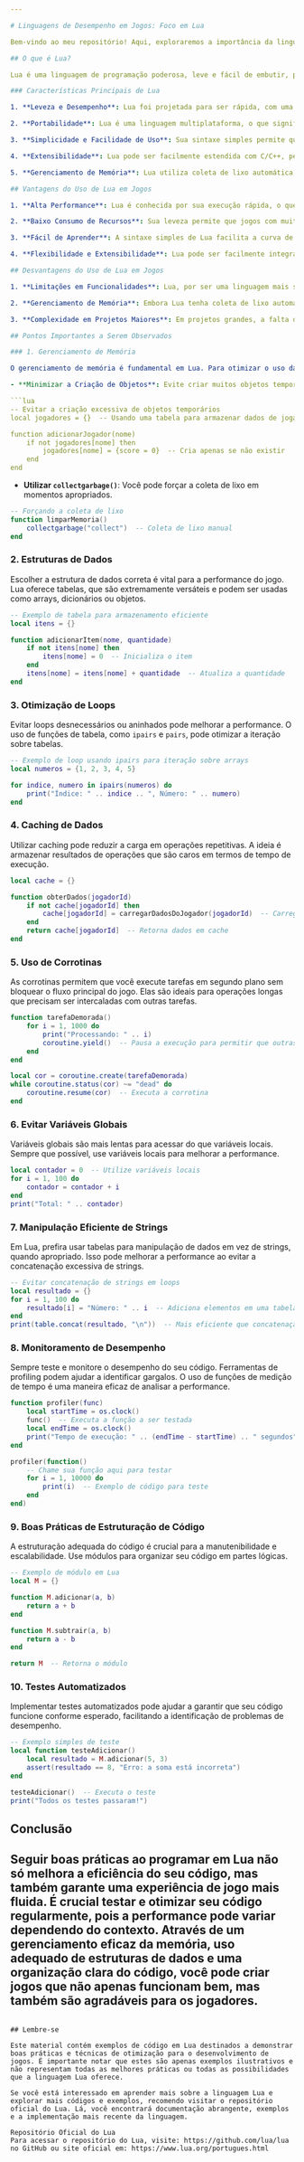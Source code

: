 ```yaml
---

# Linguagens de Desempenho em Jogos: Foco em Lua

Bem-vindo ao meu repositório! Aqui, exploraremos a importância da linguagem **Lua**, uma linguagem de desempenho amplamente utilizada no desenvolvimento de jogos, incluindo plataformas como **FiveM**, **MTA**, **World of Warcraft**, **Dwarf Fortress**, **Angry Birds** e **Roblox**. Lua é uma linguagem leve e eficiente que permite a criação de scripts de alto desempenho, fundamentais para garantir uma experiência de jogo suave e responsiva.

## O que é Lua?

Lua é uma linguagem de programação poderosa, leve e fácil de embutir, projetada para ser rápida e eficiente. Com uma sintaxe clara e uma abordagem minimalista, Lua é especialmente popular em ambientes onde a performance é crítica. Desenvolvedores a escolhem por sua flexibilidade e por ser facilmente integrada a outras linguagens e sistemas.

### Características Principais de Lua

1. **Leveza e Desempenho**: Lua foi projetada para ser rápida, com uma execução que consome poucos recursos. Isso é essencial em jogos onde o tempo de resposta é crítico.

2. **Portabilidade**: Lua é uma linguagem multiplataforma, o que significa que scripts escritos em Lua podem ser executados em diferentes sistemas operacionais sem modificações.

3. **Simplicidade e Facilidade de Uso**: Sua sintaxe simples permite que desenvolvedores iniciantes aprendam rapidamente e escrevam códigos eficazes sem muita complexidade.

4. **Extensibilidade**: Lua pode ser facilmente estendida com C/C++, permitindo que desenvolvedores integrem funcionalidades específicas para atender às necessidades do jogo.

5. **Gerenciamento de Memória**: Lua utiliza coleta de lixo automática, o que ajuda a gerenciar a memória de forma eficiente, embora exija que os desenvolvedores estejam atentos ao uso de objetos.

## Vantagens do Uso de Lua em Jogos

1. **Alta Performance**: Lua é conhecida por sua execução rápida, o que é essencial para jogos que exigem tempo de resposta em tempo real.

2. **Baixo Consumo de Recursos**: Sua leveza permite que jogos com muitos elementos funcionem de maneira eficiente, mesmo em dispositivos com recursos limitados.

3. **Fácil de Aprender**: A sintaxe simples de Lua facilita a curva de aprendizado, permitindo que novos desenvolvedores rapidamente comecem a escrever scripts.

4. **Flexibilidade e Extensibilidade**: Lua pode ser facilmente integrada com outras linguagens e plataformas, oferecendo suporte para funcionalidades complexas.

## Desvantagens do Uso de Lua em Jogos

1. **Limitações em Funcionalidades**: Lua, por ser uma linguagem mais simples, pode não ter todas as funcionalidades de linguagens mais robustas, exigindo soluções criativas.

2. **Gerenciamento de Memória**: Embora Lua tenha coleta de lixo automática, o gerenciamento inadequado de objetos pode levar a problemas de desempenho.

3. **Complexidade em Projetos Maiores**: Em projetos grandes, a falta de uma estrutura rígida pode levar a códigos difíceis de manter e otimizar.

## Pontos Importantes a Serem Observados

### 1. Gerenciamento de Memória

O gerenciamento de memória é fundamental em Lua. Para otimizar o uso da memória e reduzir a sobrecarga da coleta de lixo, considere:

- **Minimizar a Criação de Objetos**: Evite criar muitos objetos temporários.

```lua
-- Evitar a criação excessiva de objetos temporários
local jogadores = {}  -- Usando uma tabela para armazenar dados de jogadores

function adicionarJogador(nome)
    if not jogadores[nome] then
        jogadores[nome] = {score = 0}  -- Cria apenas se não existir
    end
end
```

- **Utilizar `collectgarbage()`**: Você pode forçar a coleta de lixo em momentos apropriados.

```lua
-- Forçando a coleta de lixo
function limparMemoria()
    collectgarbage("collect")  -- Coleta de lixo manual
end
```

### 2. Estruturas de Dados

Escolher a estrutura de dados correta é vital para a performance do jogo. Lua oferece tabelas, que são extremamente versáteis e podem ser usadas como arrays, dicionários ou objetos.

```lua
-- Exemplo de tabela para armazenamento eficiente
local itens = {}

function adicionarItem(nome, quantidade)
    if not itens[nome] then
        itens[nome] = 0  -- Inicializa o item
    end
    itens[nome] = itens[nome] + quantidade  -- Atualiza a quantidade
end
```

### 3. Otimização de Loops

Evitar loops desnecessários ou aninhados pode melhorar a performance. O uso de funções de tabela, como `ipairs` e `pairs`, pode otimizar a iteração sobre tabelas.

```lua
-- Exemplo de loop usando ipairs para iteração sobre arrays
local numeros = {1, 2, 3, 4, 5}

for indice, numero in ipairs(numeros) do
    print("Índice: " .. indice .. ", Número: " .. numero)
end
```

### 4. Caching de Dados

Utilizar caching pode reduzir a carga em operações repetitivas. A ideia é armazenar resultados de operações que são caros em termos de tempo de execução.

```lua
local cache = {}

function obterDados(jogadorId)
    if not cache[jogadorId] then
        cache[jogadorId] = carregarDadosDoJogador(jogadorId)  -- Carrega dados uma vez
    end
    return cache[jogadorId]  -- Retorna dados em cache
end
```

### 5. Uso de Corrotinas

As corrotinas permitem que você execute tarefas em segundo plano sem bloquear o fluxo principal do jogo. Elas são ideais para operações longas que precisam ser intercaladas com outras tarefas.

```lua
function tarefaDemorada()
    for i = 1, 1000 do
        print("Processando: " .. i)
        coroutine.yield()  -- Pausa a execução para permitir que outras tarefas sejam realizadas
    end
end

local cor = coroutine.create(tarefaDemorada)
while coroutine.status(cor) ~= "dead" do
    coroutine.resume(cor)  -- Executa a corrotina
end
```

### 6. Evitar Variáveis Globais

Variáveis globais são mais lentas para acessar do que variáveis locais. Sempre que possível, use variáveis locais para melhorar a performance.

```lua
local contador = 0  -- Utilize variáveis locais
for i = 1, 100 do
    contador = contador + i
end
print("Total: " .. contador)
```

### 7. Manipulação Eficiente de Strings

Em Lua, prefira usar tabelas para manipulação de dados em vez de strings, quando apropriado. Isso pode melhorar a performance ao evitar a concatenação excessiva de strings.

```lua
-- Evitar concatenação de strings em loops
local resultado = {}
for i = 1, 100 do
    resultado[i] = "Número: " .. i  -- Adiciona elementos em uma tabela
end
print(table.concat(resultado, "\n"))  -- Mais eficiente que concatenação direta
```

### 8. Monitoramento de Desempenho

Sempre teste e monitore o desempenho do seu código. Ferramentas de profiling podem ajudar a identificar gargalos. O uso de funções de medição de tempo é uma maneira eficaz de analisar a performance.

```lua
function profiler(func)
    local startTime = os.clock()
    func()  -- Executa a função a ser testada
    local endTime = os.clock()
    print("Tempo de execução: " .. (endTime - startTime) .. " segundos")
end

profiler(function()
    -- Chame sua função aqui para testar
    for i = 1, 10000 do
        print(i)  -- Exemplo de código para teste
    end
end)
```

### 9. Boas Práticas de Estruturação de Código

A estruturação adequada do código é crucial para a manutenibilidade e escalabilidade. Use módulos para organizar seu código em partes lógicas.

```lua
-- Exemplo de módulo em Lua
local M = {}

function M.adicionar(a, b)
    return a + b
end

function M.subtrair(a, b)
    return a - b
end

return M  -- Retorna o módulo
```

### 10. Testes Automatizados

Implementar testes automatizados pode ajudar a garantir que seu código funcione conforme esperado, facilitando a identificação de problemas de desempenho.

```lua
-- Exemplo simples de teste
local function testeAdicionar()
    local resultado = M.adicionar(5, 3)
    assert(resultado == 8, "Erro: a soma está incorreta")
end

testeAdicionar()  -- Executa o teste
print("Todos os testes passaram!")
```

## Conclusão

Seguir boas práticas ao programar em Lua não só melhora a eficiência do seu código, mas também garante uma experiência de jogo mais fluida. É crucial testar e otimizar seu código regularmente, pois a performance pode variar dependendo do contexto. Através de um gerenciamento eficaz da memória, uso adequado de estruturas de dados e uma organização clara do código, você pode criar jogos que não apenas funcionam bem, mas também são agradáveis para os jogadores.
---
```

## Lembre-se

Este material contém exemplos de código em Lua destinados a demonstrar boas práticas e técnicas de otimização para o desenvolvimento de jogos. É importante notar que estes são apenas exemplos ilustrativos e não representam todas as melhores práticas ou todas as possibilidades que a linguagem Lua oferece.

Se você está interessado em aprender mais sobre a linguagem Lua e explorar mais códigos e exemplos, recomendo visitar o repositório oficial do Lua. Lá, você encontrará documentação abrangente, exemplos e a implementação mais recente da linguagem.

Repositório Oficial do Lua
Para acessar o repositório do Lua, visite: https://github.com/lua/lua no GitHub ou site oficial em: https://www.lua.org/portugues.html
